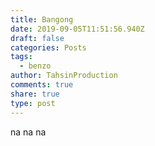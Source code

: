 ```yaml
---
title: Bangong
date: 2019-09-05T11:51:56.940Z
draft: false
categories: Posts
tags:
  - benzo
author: TahsinProduction
comments: true
share: true
type: post
---
```

 na na na
